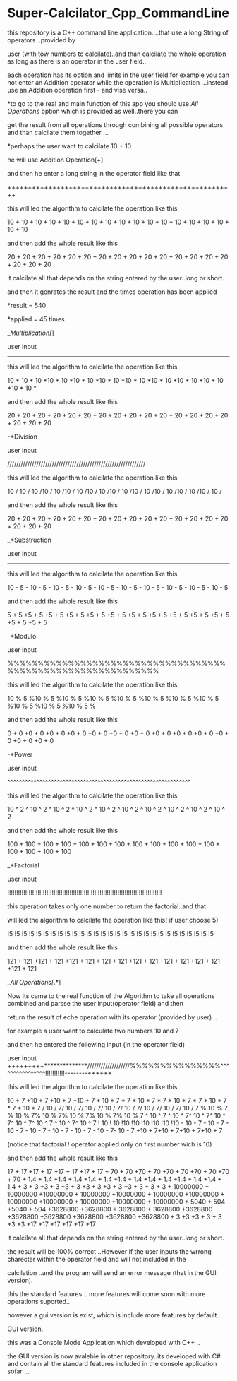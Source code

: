 # Super-Calcilator_Cpp_CommandLine

this repository is a C++ command line application....that use a long String of operators ..provided by 

user (with tow numbers to calcilate)..and than calcilate the whole operation as long as there is an operator in the user field..

each operation has its option and limits in the user field for example you can not enter an Addition operator while the operation is
Multiplication ...instead use an Addition operation first - and vise versa..

*to go to the real and main function of this app you should use *All Operations* option which is provided as well..there you can

get the result from all operations through combining all possible operators and than calcilate them together ...


*perhaps the user want to calcilate 10 + 10

he will use Addition Operation[+]

and then he enter a long string in the operator field like that

++++++++++++++++++++++++++++++++++++++++++++++++++++++++

this will led the algorithm to calcilate the operation like this

10 + 10 + 10 + 10 + 10 + 10 + 10 + 10 + 10 + 10 + 10 + 10 + 10 + 10 + 10 + 10 + 10 + 10

and then add the whole result like this

20 + 20 + 20 + 20 + 20 + 20 + 20 + 20 + 20 + 20 + 20 + 20 + 20 + 20 + 20 + 20 + 20 + 20

it calcilate all that depends on the string entered by the user..long or short.

and then it genrates the result and the times operation has been applied 

*result = 540

*applied = 45 times

_*Multiplication[*]

user input

***********************************************************

this will led the algorithm to calcilate the operation like this

10 * 10 * 10 *10 * 10 *10 * 10 *10 * 10 *10 * 10 *10 * 10 *10 * 10 *10 * 10 *10 * 10 *

and then add the whole result like this

20 + 20 + 20 + 20 + 20 + 20 + 20 + 20 + 20 + 20 + 20 + 20 + 20 + 20 + 20 + 20 + 20 + 20

-*Division

user input

//////////////////////////////////////////////////////////////

this will led the algorithm to calcilate the operation like this

10 / 10 / 10 /10 / 10 /10 / 10 /10 / 10 /10 / 10 /10 / 10 /10 / 10 /10 / 10 /10 / 10 /

and then add the whole result like this

20 + 20 + 20 + 20 + 20 + 20 + 20 + 20 + 20 + 20 + 20 + 20 + 20 + 20 + 20 + 20 + 20 + 20


_*Substruction

user input

------------------------------------------------------------

this will led the algorithm to calcilate the operation like this

10 - 5 - 10 - 5 - 10 - 5 - 10 - 5 - 10 - 5 - 10 - 5 - 10 - 5 - 10 - 5 - 10 - 5 - 10 - 5

and then add the whole result like this

5 + 5 +5 + 5 +5 + 5 +5 + 5 +5 + 5 +5 + 5 +5 + 5 +5 + 5 +5 + 5 +5 + 5 +5 + 5 +5 + 5 +5 + 5

-*Modulo

user input

%%%%%%%%%%%%%%%%%%%%%%%%%%%%%%%%%%%%%%%%%%%%%%%%%%%%%%%%%%%%%

this will led the algorithm to calcilate the operation like this

10 % 5 %10 % 5 %10 % 5 %10 % 5 %10 % 5 %10 % 5 %10 % 5 %10 % 5 %10 % 5 %10 % 5 %10 % 5 %

and then add the whole result like this

0 + 0 +0 + 0 +0 + 0 +0 + 0 +0 + 0 +0 + 0 +0 + 0 +0 + 0 +0 + 0 +0 + 0 +0 + 0 +0 + 0 +0 + 0

-*Power

user input

^^^^^^^^^^^^^^^^^^^^^^^^^^^^^^^^^^^^^^^^^^^^^^^^^^^^^^^^^^^^^^^

this will led the algorithm to calcilate the operation like this

10 ^ 2 ^ 10 ^ 2 ^ 10 ^ 2 ^ 10 ^ 2 ^ 10 ^ 2 ^ 10 ^ 2 ^ 10 ^ 2 ^ 10 ^ 2 ^ 10 ^ 2 ^ 10 ^ 2 

and then add the whole result like this

100 + 100 + 100 + 100 + 100 + 100 + 100 + 100 + 100 + 100 + 100 + 100 + 100 + 100 + 100 + 100

_*Factorial

user input

!!!!!!!!!!!!!!!!!!!!!!!!!!!!!!!!!!!!!!!!!!!!!!!!!!!!!!!!!!!!!!!!!!!!!!!!!!!!!!!!!!!!!!!

this operation takes only one number to return the factorial..and that

will led the algorithm to calcilate the operation like this( if user choose 5)

!5 !5 !5 !5 !5  !5 !5 !5 !5 !5 !5 !5 !5 !5 !5 !5 !5 !5 !5 !5 !5 !5 !5 !5 !5 !5 !5 !5 !5

and then add the whole result like this

121 + 121 +121 + 121 +121 + 121 + 121 + 121 +121 + 121 +121 + 121 +121 + 121 +121 + 121 

_*All Operations[*.*]

Now its came to the real function of the Algorithm to take all operations combined and parsse the user input(operator field) and then

return the result of eche operation with its operator (provided by user) ..

for example a user want to calculate two numbers 10 and 7

and then he entered the follewing input (in the operator field)

user input
+++++++++**************///////////////////%%%%%%%%%%%%%%%^^^^^^^^^^^^^^^^!!!!!!!!!!!--------++++++

this will led the algorithm to calcilate the operation like this

10 + 7 +10 + 7 +10 + 7 +10 + 7 * 10 * 7 * 7 * 10 * 7 * 7 * 10 * 7 * 7 * 10 * 7 * 7 * 10 * 7 / 10 / 7/ 10 / 7/ 10 / 7/ 10 / 7/ 10 / 7/ 10
/ 7/ 10 / 7/ 10 / 7 % 10 % 7 % 10 % 7% 10 % 7% 10 % 7% 10 % 7% 10 % 7 ^ 10 ^ 7 ^ 10 ^ 7^ 10 ^ 7^ 10 ^ 7^ 10 ^ 7^ 10 ^ 7 ^ 10 ^ 7^ 10 ^ 7 
! 10 ! 10 !10 !10 !10 !10 !10 !10 - 10 - 7 - 10 - 7 - 10 - 7 - 10 - 7 - 10 - 7 - 10 - 7 - 10 - 7- 10 - 7 +10 + 7+10 + 7+10 + 7+10 + 7 

(notice that factorial ! operator applied only on first number wich is 10) 

and then add the whole result like this

17 + 17 +17 + 17 +17 + 17 +17 + 17 + 70 + 70 +70 + 70 +70 + 70 +70 + 70 +70 + 70 + 1.4 + 1.4 +1.4 + 1.4 +1.4 + 1.4 +1.4 + 1.4 +1.4 + 1.4
+1.4 + 1.4 +1.4 + 1.4 + 3 + 3 +3 + 3 +3 + 3 +3 + 3 +3 + 3 +3 + 3 + 3 + 3 + 10000000 + 10000000 +10000000 + 10000000 +10000000 + 10000000
+10000000 + 10000000 +10000000 + 10000000 +10000000 + 10000000 + 5040 + 504 +5040 + 504 +3628800 +3628800 + 3628800 + 3628800 +3628800
+3628800 +3628800 +3628800 +3628800 +3628800 + 3 +3 +3 + 3 + 3 +3 +3 +17 +17 +17 +17 +17 +17

it calcilate all that depends on the string entered by the user..long or short.

the result will be 100% correct ..However if the user inputs the wrrong charecter within the operator field and will not included in the

calcilation ..and the program will send an error message (that in the GUI version).

this the standard features .. more features will come soon with more operations suported..

however a gui version is exist, which is include more features by default.. 

GUI version..

this was a Console Mode Application which developed with C++ ..

the GUI version is now avaleble in other repository..its developed with C# and contain all the standard features included in the console
application sofar ...
